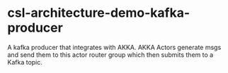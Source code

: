 # csl-architecture-demo-kafka-producer
A kafka producer that integrates with AKKA. AKKA Actors generate msgs and send them to this actor router group which then submits them to a Kafka topic.
